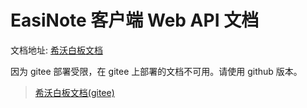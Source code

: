 # EasiNote 客户端 Web API 文档

文档地址: [希沃白板文档](https://easinote.github.io/EasiNote.ClientWebApi.Documentation/ )

因为 gitee 部署受限，在 gitee 上部署的文档不可用。请使用 github 版本。  

> [希沃白板文档(gitee)](https://easinote.gitee.io/client-web-api-documentation/ )
